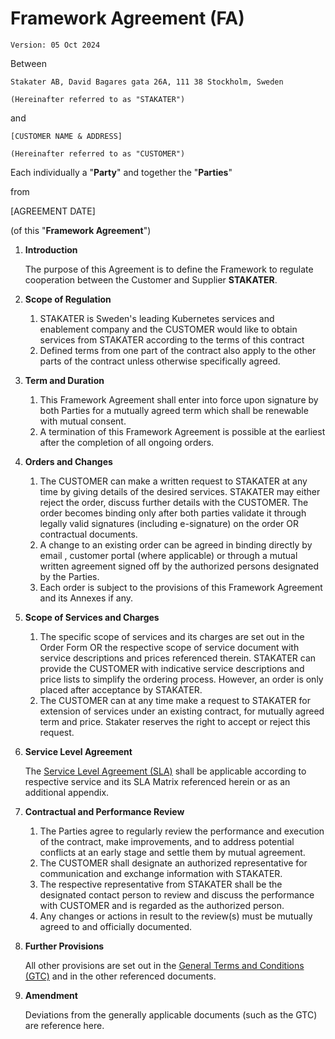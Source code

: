 # Framework Agreement (FA)

`Version: 05 Oct 2024`

Between

    Stakater AB, David Bagares gata 26A, 111 38 Stockholm, Sweden

    (Hereinafter referred to as "STAKATER")

and

    [CUSTOMER NAME & ADDRESS]

    (Hereinafter referred to as "CUSTOMER")

Each individually a "**Party**" and together the "**Parties**"

from

\[AGREEMENT DATE\]

(of this "**Framework Agreement**")

1. **Introduction**

    The purpose of this Agreement is to define the Framework to regulate cooperation between the Customer and  Supplier **STAKATER**.

1. **Scope of Regulation**

    1. STAKATER is Sweden's leading Kubernetes services and enablement company and the CUSTOMER would like to obtain services from STAKATER according to the terms of this contract
    1. Defined terms from one part of the contract also apply to the other parts of the contract unless otherwise specifically agreed.

1. **Term and Duration**

    1. This Framework Agreement shall enter into force upon signature by both Parties  for a mutually agreed term which shall be renewable with mutual consent.
    1. A termination of this Framework Agreement is possible at the earliest after the completion of all ongoing orders.

1. **Orders and Changes**

    1. The CUSTOMER can make a written request to STAKATER at any time by giving details of the desired services. STAKATER may either reject the order, discuss further details with the CUSTOMER. The order becomes binding only after both parties validate it through legally valid signatures (including e-signature) on the order OR contractual documents.
    1. A change to an existing order can be agreed in binding directly by email , customer portal (where applicable) or through a mutual written agreement signed off by the authorized persons designated by the Parties.
    1. Each order is subject to the provisions of this Framework Agreement and its Annexes if any.

1. **Scope of Services and Charges**

    1. The specific scope of services and its charges are set out in the Order Form OR the respective scope of service document with service descriptions and prices referenced therein. STAKATER can provide the CUSTOMER with indicative service descriptions and price lists to simplify the ordering process. However, an order is only placed after acceptance by STAKATER.
    1. The CUSTOMER can at any time make a request to STAKATER for extension of services under an existing contract, for mutually agreed term and price. Stakater reserves the right to accept or reject this request.

1. **Service Level Agreement**

    The [Service Level Agreement (SLA)](sla.md) shall be applicable according to respective service and its SLA Matrix referenced herein or as an additional appendix.

1. **Contractual and Performance Review**

    1. The Parties agree to regularly review the performance and execution of the contract, make improvements, and to address potential conflicts at an early stage and settle them by mutual agreement.
    1. The CUSTOMER shall designate an authorized representative for communication and exchange information with STAKATER.
    1. The respective representative from STAKATER shall be the designated contact person to review and discuss the performance with CUSTOMER and is regarded as the authorized person.
    1. Any changes or actions in result to the review(s) must be mutually agreed to and officially documented.

1. **Further Provisions**

    All other provisions are set out in the [General Terms and Conditions (GTC)](gtc.md) and in the other referenced documents.

1. **Amendment**

    Deviations from the generally applicable documents (such as the GTC) are reference here.
